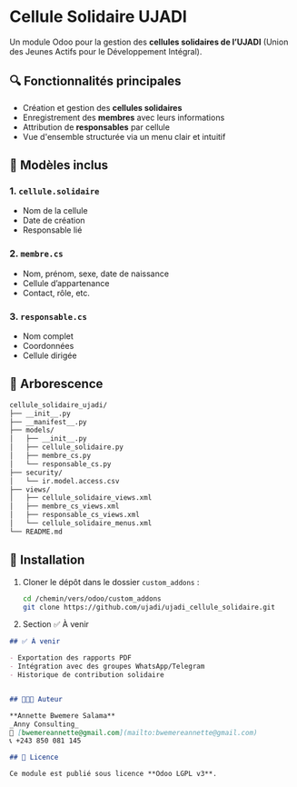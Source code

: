 # Cellule Solidaire UJADI

Un module Odoo pour la gestion des **cellules solidaires de l’UJADI** (Union des Jeunes Actifs pour le Développement Intégral).

## 🔍 Fonctionnalités principales

- Création et gestion des **cellules solidaires**
- Enregistrement des **membres** avec leurs informations
- Attribution de **responsables** par cellule
- Vue d'ensemble structurée via un menu clair et intuitif

## 🧩 Modèles inclus

### 1. `cellule.solidaire`
- Nom de la cellule  
- Date de création  
- Responsable lié

### 2. `membre.cs`
- Nom, prénom, sexe, date de naissance  
- Cellule d’appartenance  
- Contact, rôle, etc.

### 3. `responsable.cs`
- Nom complet  
- Coordonnées  
- Cellule dirigée

## 📁 Arborescence

```bash
cellule_solidaire_ujadi/
├── __init__.py
├── __manifest__.py
├── models/
│   ├── __init__.py
│   ├── cellule_solidaire.py
│   ├── membre_cs.py
│   └── responsable_cs.py
├── security/
│   └── ir.model.access.csv
├── views/
│   ├── cellule_solidaire_views.xml
│   ├── membre_cs_views.xml
│   ├── responsable_cs_views.xml
│   └── cellule_solidaire_menus.xml
└── README.md
```

## 🚀 Installation

1. Cloner le dépôt dans le dossier `custom_addons` :

   ```bash
   cd /chemin/vers/odoo/custom_addons
   git clone https://github.com/ujadi/ujadi_cellule_solidaire.git


2. Section ✅ À venir

```markdown
## ✅ À venir

- Exportation des rapports PDF  
- Intégration avec des groupes WhatsApp/Telegram  
- Historique de contribution solidaire


## 👩🏽‍💻 Auteur

**Annette Bwemere Salama**  
_Anny Consulting_  
📧 [bwemereannette@gmail.com](mailto:bwemereannette@gmail.com)  
📞 +243 850 081 145

## 📌 Licence

Ce module est publié sous licence **Odoo LGPL v3**.
